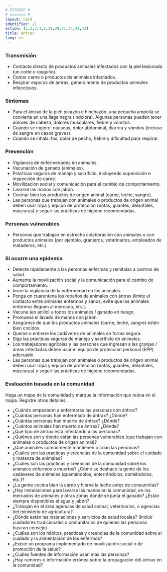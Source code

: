 ```yaml
---
# DISEASE #
# ======= #
layout: card
identifier: 21
action: [1,2,3,4,5,19,29,31,34,41,43]
title: Ántrax
lang: es
---
```


### Transmisión

- Contacto directo de productos animales infectados con la piel lesionada (un corte o rasguño).
- Comer carne o productos de animales infectados.
- Respirar esporas de ántrax, generalmente de productos animales infecciosos.

### Síntomas

- Para el ántrax de la piel: picazón e hinchazón, una pequeña ampolla se convierte en una llaga negra (indolora). Algunas personas pueden tener dolores de cabeza, dolores musculares, fiebre y vómitos.
- Cuando se ingiere: náuseas, dolor abdominal, diarrea y vómitos (incluso de sangre en casos graves).
- Cuando se inhala: tos, dolor de pecho, fiebre y dificultad para respirar.

### Prevención

- Vigilancia de enfermedades en animales.
- Vacunación de ganado (animales).
- Prácticas seguras de manejo y sacrificio, incluyendo supervisión e inspección de carne.
- Movilización social y comunicación para el cambio de comportamiento.
- Lavarse las manos con jabón.
- Cocinar bien los productos de origen animal (carne, leche, sangre).
- Las personas que trabajan con animales o productos de origen animal deben usar ropa y equipo de protección (botas, guantes, delantales, máscaras) y seguir las prácticas de higiene recomendadas.

### Personas vulnerables

- Personas que trabajan en estrecha colaboración con animales o con productos animales (por ejemplo, granjeros, veterinarios, empleados de mataderos, etc.)

### Si ocurre una epidemia

- Detecte rápidamente a las personas enfermas y remítalas a centros de salud.
- Aumente la movilización social y la comunicación para el cambio de comportamiento.
- Inicie la vigilancia de la enfermedad en los animales.
- Ponga en cuarentena los rebaños de animales con ántrax (limite el contacto entre animales enfermos y sanos, evite que los animales enfermos lleguen al mercado, etc.).
- Vacune (en anillo) a todos los animales / ganado en riesgo.
- Promueva el lavado de manos con jabón.
- Asegúrese de que los productos animales (carne, leche, sangre) estén bien cocidos.
- Queme o entierre los cadáveres de animales en forma segura.
- Siga las prácticas seguras de manejo y sacrificio de animales.
- Los trabajadores agrícolas y las personas que ingresan a las granjas / áreas infectadas deben usar el equipo de protección personal (EPP) adecuado.
- Las personas que trabajan con animales o productos de origen animal deben usar ropa y equipo de protección (botas, guantes, delantales, máscaras) y seguir las prácticas de higiene recomendadas.
 

### Evaluación basada en la comunidad

Haga un mapa de la comunidad y marque la información que reúna en el mapa. Registre otros detalles.
- ¿Cuándo empezaron a enfermarse las personas con ántrax?
- ¿Cuántas personas han enfermado de ántrax? ¿Dónde?
- ¿Cuántas personas han muerto de ántrax? ¿Dónde?
- ¿Cuántos animales han muerto de ántrax? ¿Dónde?
- ¿Qué tipo de ántrax está infectando a las personas?
- ¿Quiénes son y dónde están las personas vulnerables (que trabajan con animales o productos de origen animal)?
- ¿Qué animales comúnmente mantienen o crían las personas?
- ¿Cuáles son las prácticas y creencias de la comunidad sobre el cuidado y matanza de animales?
- ¿Cuáles son las prácticas y creencias de la comunidad sobre los animales enfermos o muertos? ¿Cómo se deshace la gente de los cadáveres de animales (quemándolos, enterrándolos, comiéndolos, etc.)?
- ¿La gente cocina bien la carne y hierve la leche antes de consumirlas?
- ¿Hay instalaciones para lavarse las manos en la comunidad, en los mercados de animales y otras zonas donde se junta el ganado? ¿Están siempre disponibles el agua y jabón?
- ¿Trabajan en el área agencias de salud animal, veterinarios, o agencias del ministerio de agricultura?
- ¿Dónde están las instalaciones y servicios de salud locales? (Incluir cuidadores tradicionales o comunitarios de quienes las personas buscan consejo)
- ¿Cuáles son los hábitos, prácticas y creencias de la comunidad sobre el cuidado y la alimentación de los enfermos?
- ¿Existe un programa implementado de movilización social o de promoción de la salud?
- ¿Cuáles fuentes de información usan más las personas?
- ¿Hay rumores o información errónea sobre la propagación del ántrax en la comunidad?
